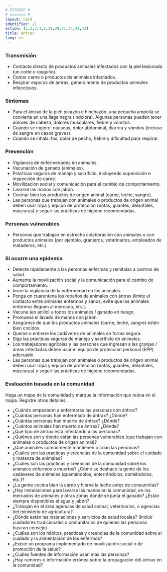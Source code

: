 ```yaml
---
# DISEASE #
# ======= #
layout: card
identifier: 21
action: [1,2,3,4,5,19,29,31,34,41,43]
title: Ántrax
lang: es
---
```


### Transmisión

- Contacto directo de productos animales infectados con la piel lesionada (un corte o rasguño).
- Comer carne o productos de animales infectados.
- Respirar esporas de ántrax, generalmente de productos animales infecciosos.

### Síntomas

- Para el ántrax de la piel: picazón e hinchazón, una pequeña ampolla se convierte en una llaga negra (indolora). Algunas personas pueden tener dolores de cabeza, dolores musculares, fiebre y vómitos.
- Cuando se ingiere: náuseas, dolor abdominal, diarrea y vómitos (incluso de sangre en casos graves).
- Cuando se inhala: tos, dolor de pecho, fiebre y dificultad para respirar.

### Prevención

- Vigilancia de enfermedades en animales.
- Vacunación de ganado (animales).
- Prácticas seguras de manejo y sacrificio, incluyendo supervisión e inspección de carne.
- Movilización social y comunicación para el cambio de comportamiento.
- Lavarse las manos con jabón.
- Cocinar bien los productos de origen animal (carne, leche, sangre).
- Las personas que trabajan con animales o productos de origen animal deben usar ropa y equipo de protección (botas, guantes, delantales, máscaras) y seguir las prácticas de higiene recomendadas.

### Personas vulnerables

- Personas que trabajan en estrecha colaboración con animales o con productos animales (por ejemplo, granjeros, veterinarios, empleados de mataderos, etc.)

### Si ocurre una epidemia

- Detecte rápidamente a las personas enfermas y remítalas a centros de salud.
- Aumente la movilización social y la comunicación para el cambio de comportamiento.
- Inicie la vigilancia de la enfermedad en los animales.
- Ponga en cuarentena los rebaños de animales con ántrax (limite el contacto entre animales enfermos y sanos, evite que los animales enfermos lleguen al mercado, etc.).
- Vacune (en anillo) a todos los animales / ganado en riesgo.
- Promueva el lavado de manos con jabón.
- Asegúrese de que los productos animales (carne, leche, sangre) estén bien cocidos.
- Queme o entierre los cadáveres de animales en forma segura.
- Siga las prácticas seguras de manejo y sacrificio de animales.
- Los trabajadores agrícolas y las personas que ingresan a las granjas / áreas infectadas deben usar el equipo de protección personal (EPP) adecuado.
- Las personas que trabajan con animales o productos de origen animal deben usar ropa y equipo de protección (botas, guantes, delantales, máscaras) y seguir las prácticas de higiene recomendadas.
 

### Evaluación basada en la comunidad

Haga un mapa de la comunidad y marque la información que reúna en el mapa. Registre otros detalles.
- ¿Cuándo empezaron a enfermarse las personas con ántrax?
- ¿Cuántas personas han enfermado de ántrax? ¿Dónde?
- ¿Cuántas personas han muerto de ántrax? ¿Dónde?
- ¿Cuántos animales han muerto de ántrax? ¿Dónde?
- ¿Qué tipo de ántrax está infectando a las personas?
- ¿Quiénes son y dónde están las personas vulnerables (que trabajan con animales o productos de origen animal)?
- ¿Qué animales comúnmente mantienen o crían las personas?
- ¿Cuáles son las prácticas y creencias de la comunidad sobre el cuidado y matanza de animales?
- ¿Cuáles son las prácticas y creencias de la comunidad sobre los animales enfermos o muertos? ¿Cómo se deshace la gente de los cadáveres de animales (quemándolos, enterrándolos, comiéndolos, etc.)?
- ¿La gente cocina bien la carne y hierve la leche antes de consumirlas?
- ¿Hay instalaciones para lavarse las manos en la comunidad, en los mercados de animales y otras zonas donde se junta el ganado? ¿Están siempre disponibles el agua y jabón?
- ¿Trabajan en el área agencias de salud animal, veterinarios, o agencias del ministerio de agricultura?
- ¿Dónde están las instalaciones y servicios de salud locales? (Incluir cuidadores tradicionales o comunitarios de quienes las personas buscan consejo)
- ¿Cuáles son los hábitos, prácticas y creencias de la comunidad sobre el cuidado y la alimentación de los enfermos?
- ¿Existe un programa implementado de movilización social o de promoción de la salud?
- ¿Cuáles fuentes de información usan más las personas?
- ¿Hay rumores o información errónea sobre la propagación del ántrax en la comunidad?
